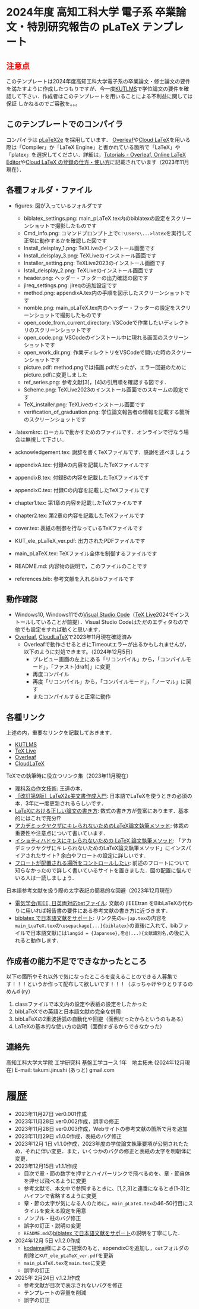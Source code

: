 # 2024年度 高知工科大学 電子系 卒業論文・特別研究報告の pLaTeX テンプレート

## <span style="color: red; ">注意点</span>
このテンプレートは2024年度高知工科大学電子系の卒業論文・修士論文の要件を満たすように作成したつもりですが、今一度[KUTLMS](https://lms.kochi-tech.ac.jp/)で学位論文の要件を確認して下さい．作成者はこのテンプレートを用いることによる不利益に関しては保証
しかねるのでご容赦を。。。

## このテンプレートでのコンパイラ
コンパイラは [pLaTeX2e](https://oku.edu.mie-u.ac.jp/~okumura/jsclasses/) を採用しています．
[Overleaf](https://www.overleaf.com)や[Cloud LaTeX](https://cloudlatex.io)を用いる際は「Compiler」か「LaTeX Engine」と書かれている箇所で「LaTeX」や「platex」を選択してください．詳細は，[Tutorials - Overleaf, Online LaTeX Editor](https://www.overleaf.com/learn/latex/Tutorials)や[Cloud LaTeX の登録の仕方・使い方](https://cloudlatex.io/how-to-use-cl)に記載されています（2023年11月現在）．

## 各種フォルダ・ファイル
- figures: 図が入っているフォルダです
  - biblatex_settings.png: main_pLaTeX.tex内のbiblatexの設定をスクリーンショットで撮影したものです
  - Cmd_info.png: コマンドプロンプト上で```C:\Users\...>latex```を実行して正常に動作するかを確認した図です
  - Install_deisplay_1.png: TeXLiveのインストール画面です
  - Install_deisplay_3.png: TeXLiveのインストール画面です
  - Installer_setting.png: TeXLive2023のインストール画面です
  - Istall_deisplay_2.png: TeXLiveのインストール画面です
  - header.png: ヘッダー・フッターの出力確認の図です
  - jlreq_settings.png: jlreqの追加設定です
  - method.png: appendixA.tex内の手順を図示したスクリーンショットです
  - nomble.png: main_pLaTeX.tex内のヘッダー・フッターの設定をスクリーンショットで撮影したものです
  - open_code_from_current_directory: VSCodeで作業したいディレクトリのスクリーンショットです
  - open_code.png: VSCodeのインストール中に現れる画面のスクリーンショットです
  - open_work_dir.png: 作業ディレクトリをVSCodeで開いた時のスクリーンショットです
  - picture.pdf: method.pngでは描画.pdfだったが，エラー回避のためにpicture.pdfに変更しました
  - ref_series.png: 参考文献[3]，[4]の引用順を確認する図です．
  - Scheme.png: TeXLive2023のインストール画面でのスキームの設定です
  - TeX_installer.png: TeXLiveのインストール画面です
  - verification_of_graduation.png: 学位論文報告者の情報を記載する箇所のスクリーンショットです

- .latexmkrc: ローカルで動かすためのファイルです．オンラインで行なう場合は無視して下さい．
- acknowledgement.tex: 謝辞を書くTeXファイルです．感謝を述べましょう
- appendixA.tex: 付録Aの内容を記載したTeXファイルです
- appendixB.tex: 付録Bの内容を記載したTeXファイルです
- appendixC.tex: 付録Cの内容を記載したTeXファイルです
- chapter1.tex: 第1章の内容を記載したTeXファイルです
- chapter2.tex: 第2章の内容を記載したTeXファイルです
- cover.tex: 表紙の制御を行なっているTeXファイルです
- KUT_ele_pLaTeX_ver.pdf: 出力されたPDFファイルです
- main_pLaTeX.tex: TeXファイル全体を制御するファイルです
- README.md: 内容物の説明で，このファイルのことです
- references.bib: 参考文献を入れるbibファイルです

## 動作確認
- Windows10, Windows11での[Visual Studio Code](https://code.visualstudio.com/)（[TeX Live](https://texwiki.texjp.org/?TeX%20Live)2024でインストールしていることが前提）．Visual Studio Codeはただのエディタなので他でも設定をすれば動くと思います．
- [Overleaf](https://www.overleaf.com), [CloudLaTeX](https://cloudlatex.io)で2023年11月現在確認済み
  - Overleafで動作させるときにTimeoutエラーが出るかもしれませんが，以下のように対処できます。（2024年12月5日）
    - プレビュー画面の左上にある「リコンパイル」から，「コンパイルモード」，「ファスト[draft]」に変更
    - 再度コンパイル
    - 再度「リコンパイル」から，「コンパイルモード」，「ノーマル」に戻す
    - またコンパイルすると正常に動作

## 各種リンク
上述の内，重要なリンクを記載しておきます．
- [KUTLMS](https://lms.kochi-tech.ac.jp/)
- [TeX Live](https://texwiki.texjp.org/?TeX%20Live)
- [Overleaf](https://www.overleaf.com)
- [CloudLaTeX](https://cloudlatex.io)

TeXでの執筆時に役立つリンク集（2023年11月現在）
- [理科系の作文技術](https://www.chuko.co.jp/shinsho/1981/09/100624.html): 王道の本．
- [［改訂第9版］LaTeX2ε美文書作成入門](https://gihyo.jp/book/2023/978-4-297-13889-9): 日本語でLaTeXを使うときの必須の本．3年に一度更新されるらしいです．
- [LaTeXにおける正しい論文の書き方](https://qiita.com/birdwatcher/items/5ec42b35d84d3ee2ffbb): 数式の書き方が豊富にあります．基本的にはこれで充分!?
- [アカデミックヤクザにキレられないためのLaTeX論文執筆メソッド](https://qiita.com/suigin/items/10960e516f2d44f6b6de): 体裁の重要性や注意点について書いています．
- [イショティハドゥスにキレられないための LaTeX 論文執筆メソッド](https://qiita.com/Ishotihadus/items/bbbb85f54e6a4e7aaac0): 「アカデミックヤクザにキレられないためのLaTeX論文執筆メソッド」にインスパイアされたサイト? 余白やフロートの設定に詳しいです．
- [フロートが配置される場所をコントロールしたい](https://qiita.com/Yarakashi_Kikohshi/items/05c9ce4613b1334827c8): 前述のフロートについて知らなかったので詳しく書いているサイトを置きました．図の配置に悩んでいる人は一読しましょう．

日本語参考文献を扱う際の太字表記の簡易的な回避（2023年12月現在）
-  [電気学会/IEEE, 日英両対応bstファイル](https://github.com/ehki/jIEEEtran): 文献の jIEEEtran をBibLaTeXの代わりに用いれば報告書の要件にある参考文献の書き方に近づきます．
-  [biblatex で日本語文献をサポート](https://gist.github.com/idiotWu/4879a88a3e34618cc8215a43ba2e9fbd): リンク先の```u-jap.tex```の内容を```main_LuaTeX.tex```の```\usepackage[...]{biblatex}```の直後に入れて、bibファイルで日本語文献には```langid = {Japanese},```を```@(...){文献識別名,```の後に入れると動作します．

## 作成者の能力不足でできなかったところ
以下の箇所やそれ以外で気になったところを変えることのできる人募集です！！！というか作って配布して欲しいです！！！（ぶっちゃけやりとりするのめんd (ry）
1. classファイルで本文内の設定や表紙の設定をしたかった
2. bibLaTeXでの英語と日本語文献の完全な併用
3. bibLaTeXの2重波括弧の自動化や回避（面倒だったからというのもある）
4. LaTeXの基本的な使い方の説明（面倒すぎるからできなかった）


## 連絡先
高知工科大学大学院 工学研究科 基盤工学コース 1年　地主拓未 (2024年12月現在)
E-mail: takumi.jinushi (あっと) gmail.com

# 履歴
- 2023年11月27日 ver0.001作成
- 2023年11月28日 ver0.002作成，誤字の修正
- 2023年11月28日 ver0.003作成，Webサイトの参考文献の箇所で月を追加
- 2023年11月29日 v1.0.0作成，表紙のバグ修正
- 2023年12月 1日 v1.1.0作成，2023年度の学位論文執筆要項が公開されたため，それに伴い変更．また，いくつかのバグの修正と表紙の太字を明朝体に変更．
- 2023年12月15日 v1.1.1作成
  - 目次で章・節の数字を押すとハイパーリンクで飛べるのを、章・節自体を押せば飛べるように変更
  - 参考文献で、本文中で参照するときに、[1,2,3]と連番になるとき[1-3]とハイフンで省略するように変更
  - 章・節の太字が気になる人のために，```main_pLaTeX.tex```の46-50行目にスタイルを変える設定を用意
  - ノンブル・柱のバグ修正
  - 誤字の訂正・説明の変更
  - ```README.md```の[biblatex で日本語文献をサポート](https://gist.github.com/idiotWu/4879a88a3e34618cc8215a43ba2e9fbd)の説明を丁寧にした．
- 2024年12月 5日 v.1.2.0作成
  - [kodaimai](https://github.com/kodaimai)様によるご提案のもと，appendixCを追加し，```out```フォルダの削除と```KUT_ele_pLaTeX_ver.pdf```を更新
  - ```main_pLaTeX.tex```を```main.tex```に変更
  - 誤字の訂正
- 2025年 2月24日 v.1.2.1作成
  - 参考文献が目次で表示されないバグを修正
  - テンプレートの容量を削減
  - 誤字の訂正